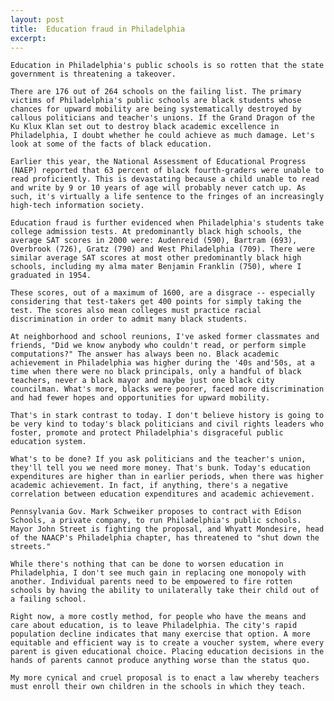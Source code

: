 ```yaml
---
layout: post
title:  Education fraud in Philadelphia
excerpt:
---
```












	Education in Philadelphia's public schools is so rotten that the state government is threatening a takeover.

	There are 176 out of 264 schools on the failing list. The primary victims of Philadelphia's public schools are black students whose chances for upward mobility are being systematically destroyed by callous politicians and teacher's unions. If the Grand Dragon of the Ku Klux Klan set out to destroy black academic excellence in Philadelphia, I doubt whether he could achieve as much damage. Let's look at some of the facts of black education.

	Earlier this year, the National Assessment of Educational Progress (NAEP) reported that 63 percent of black fourth-graders were unable to read proficiently. This is devastating because a child unable to read and write by 9 or 10 years of age will probably never catch up. As such, it's virtually a life sentence to the fringes of an increasingly high-tech information society.

	Education fraud is further evidenced when Philadelphia's students take college admission tests. At predominantly black high schools, the average SAT scores in 2000 were: Audenreid (590), Bartram (693), Overbrook (726), Gratz (790) and West Philadelphia (709). There were similar average SAT scores at most other predominantly black high schools, including my alma mater Benjamin Franklin (750), where I graduated in 1954.

	These scores, out of a maximum of 1600, are a disgrace -- especially considering that test-takers get 400 points for simply taking the test. The scores also mean colleges must practice racial discrimination in order to admit many black students.

	At neighborhood and school reunions, I've asked former classmates and friends, "Did we know anybody who couldn't read, or perform simple computations?" The answer has always been no. Black academic achievement in Philadelphia was higher during the '40s and'50s, at a time when there were no black principals, only a handful of black teachers, never a black mayor and maybe just one black city councilman. What's more, blacks were poorer, faced more discrimination and had fewer hopes and opportunities for upward mobility.

	That's in stark contrast to today. I don't believe history is going to be very kind to today's black politicians and civil rights leaders who foster, promote and protect Philadelphia's disgraceful public education system.

	What's to be done? If you ask politicians and the teacher's union, they'll tell you we need more money. That's bunk. Today's education expenditures are higher than in earlier periods, when there was higher academic achievement. In fact, if anything, there's a negative correlation between education expenditures and academic achievement.

	Pennsylvania Gov. Mark Schweiker proposes to contract with Edison Schools, a private company, to run Philadelphia's public schools. Mayor John Street is fighting the proposal, and Whyatt Mondesire, head of the NAACP's Philadelphia chapter, has threatened to "shut down the streets."

	While there's nothing that can be done to worsen education in Philadelphia, I don't see much gain in replacing one monopoly with another. Individual parents need to be empowered to fire rotten schools by having the ability to unilaterally take their child out of a failing school.

	Right now, a more costly method, for people who have the means and care about education, is to leave Philadelphia. The city's rapid population decline indicates that many exercise that option. A more equitable and efficient way is to create a voucher system, where every parent is given educational choice. Placing education decisions in the hands of parents cannot produce anything worse than the status quo.

	My more cynical and cruel proposal is to enact a law whereby teachers must enroll their own children in the schools in which they teach.



